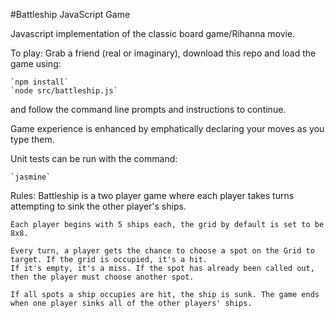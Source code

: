 #Battleship JavaScript Game

Javascript implementation of the classic board game/Rihanna movie.

To play: Grab a friend (real or imaginary), download this repo and load the game using:
	
	`npm install`
	`node src/battleship.js`


and follow the command line prompts and instructions to continue.

Game experience is enhanced by emphatically declaring your moves as you type them.

Unit tests can be run with the command:

	`jasmine`

Rules:
	Battleship is a two player game where each player takes turns attempting to sink the other player's ships.

	Each player begins with 5 ships each, the grid by default is set to be 8x8.

	Every turn, a player gets the chance to choose a spot on the Grid to target. If the grid is occupied, it's a hit.
	If it's empty, it's a miss. If the spot has already been called out, then the player must choose another spot.

	If all spots a ship occupies are hit, the ship is sunk. The game ends when one player sinks all of the other players' ships.
